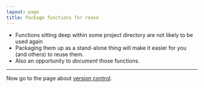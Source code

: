 ```yaml
---
layout: page
title: Package functions for reuse
---
```


- Functions sitting deep within some project directory are not likely
  to be used again
- Packaging them up as a stand-alone thing will make it easier for you
  (and others) to reuse them.
- Also an opportunity to _document_ those functions.

---

Now go to the page about [version control](version_control.html).
